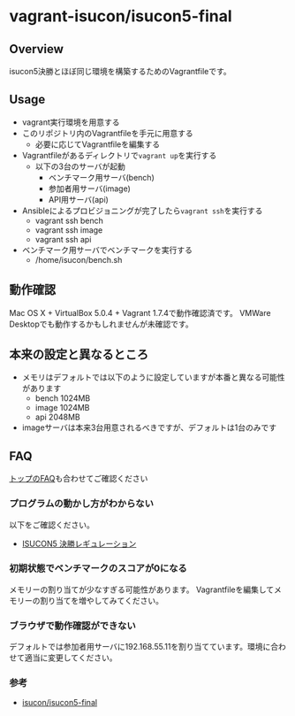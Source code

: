 # vagrant-isucon/isucon5-final

## Overview

isucon5決勝とほぼ同じ環境を構築するためのVagrantfileです。

## Usage

- vagrant実行環境を用意する
- このリポジトリ内のVagrantfileを手元に用意する
  - 必要に応じてVagrantfileを編集する
- Vagrantfileがあるディレクトリで`vagrant up`を実行する
  - 以下の3台のサーバが起動
    - ベンチマーク用サーバ(bench)
    - 参加者用サーバ(image)
    - API用サーバ(api)
- Ansibleによるプロビジョニングが完了したら`vagrant ssh`を実行する
  - vagrant ssh bench
  - vagrant ssh image
  - vagrant ssh api
- ベンチマーク用サーバでベンチマークを実行する
  - /home/isucon/bench.sh

## 動作確認

Mac OS X + VirtualBox 5.0.4 + Vagrant 1.7.4で動作確認済です。
VMWare Desktopでも動作するかもしれませんが未確認です。

## 本来の設定と異なるところ

- メモリはデフォルトでは以下のように設定していますが本番と異なる可能性があります
  - bench 1024MB
  - image 1024MB
  - api 2048MB
- imageサーバは本来3台用意されるべきですが、デフォルトは1台のみです

## FAQ

[トップのFAQ](../README.md)も合わせてご確認ください

### プログラムの動かし方がわからない

以下をご確認ください。

- [ISUCON5 決勝レギュレーション](https://github.com/isucon/isucon5-final/blob/master/regulation.md)

### 初期状態でベンチマークのスコアが0になる

メモリーの割り当てが少なすぎる可能性があります。
Vagrantfileを編集してメモリーの割り当てを増やしてみてください。

### ブラウザで動作確認ができない

デフォルトでは参加者用サーバに192.168.55.11を割り当てています。環境に合わせて適当に変更してください。

### 参考

- [isucon/isucon5-final](https://github.com/isucon/isucon5-final)
